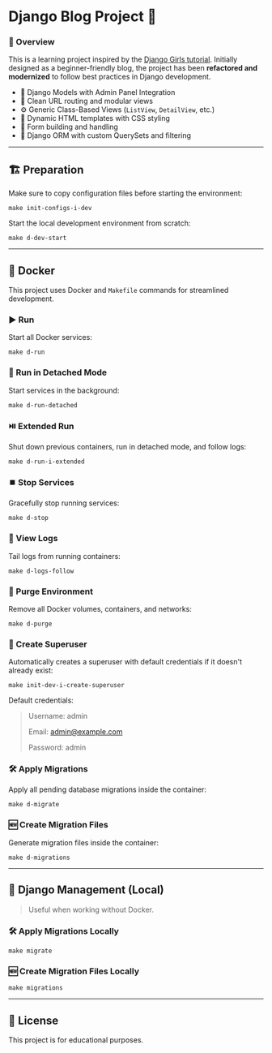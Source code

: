 # Django Blog Project 📝

### 🌟 Overview

This is a learning project inspired by the [Django Girls tutorial](https://tutorial.djangogirls.org/en/).
Initially designed as a beginner-friendly blog, the project has been **refactored and modernized** to follow best
practices in Django development.

- 🧱 Django Models with Admin Panel Integration
- 🔀 Clean URL routing and modular views
- ⚙️ Generic Class-Based Views (`ListView`, `DetailView`, etc.)
- 🎨 Dynamic HTML templates with CSS styling
- 📝 Form building and handling
- 🧠 Django ORM with custom QuerySets and filtering
---

## 🏗️ Preparation

Make sure to copy configuration files before starting the environment:

```shell
make init-configs-i-dev
```

Start the local development environment from scratch:
```shell
make d-dev-start
```

---

## 🐳 Docker

This project uses Docker and `Makefile` commands for streamlined development.

### ▶️ Run

Start all Docker services:

```shell
make d-run
```

### 🛫 Run in Detached Mode

Start services in the background:

```shell
make d-run-detached
```

### ⏯️ Extended Run

Shut down previous containers, run in detached mode, and follow logs:

```shell
make d-run-i-extended
```

### ⏹️ Stop Services

Gracefully stop running services:

```shell
make d-stop
```

### 📜 View Logs

Tail logs from running containers:

```shell
make d-logs-follow
```

### 🚮 Purge Environment

Remove all Docker volumes, containers, and networks:

```shell
make d-purge
```

### 👤 Create Superuser

Automatically creates a superuser with default credentials if it doesn't already exist:

```shell
make init-dev-i-create-superuser
```

Default credentials:
> Username: admin
>
>Email: admin@example.com
>
>Password: admin

### 🛠️ Apply Migrations

Apply all pending database migrations inside the container:

```shell
make d-migrate
```

### 🆕 Create Migration Files

Generate migration files inside the container:

```shell
make d-migrations
```

---

## 🧰 Django Management (Local)

> Useful when working without Docker.

### 🛠️ Apply Migrations Locally

```shell
make migrate
```

### 🆕 Create Migration Files Locally

```shell
make migrations
```

---

## 📎 License

This project is for educational purposes.